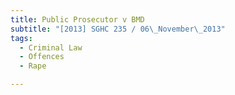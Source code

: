 ```yaml
---
title: Public Prosecutor v BMD 
subtitle: "[2013] SGHC 235 / 06\_November\_2013"
tags:
  - Criminal Law
  - Offences
  - Rape

---
```


